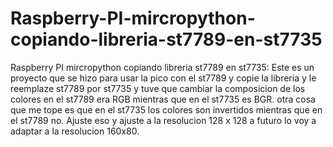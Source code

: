 # Raspberry-PI-mircropython-copiando-libreria-st7789-en-st7735
Raspberry PI mircropython copiando libreria st7789 en st7735:
Este es un proyecto que se hizo para usar la pico con el st7789 y copie la libreria y le reemplaze st7789 por st7735 y tuve que cambiar la composicion de los colores en el st7789 era RGB mientras que en el st7735 es BGR. otra cosa que me tope es que en el st7735 los colores son invertidos mientras que en el st7789 no.
Ajuste eso y ajuste a la resolucion 128 x 128 a futuro lo voy a adaptar a la resolucion 160x80.
